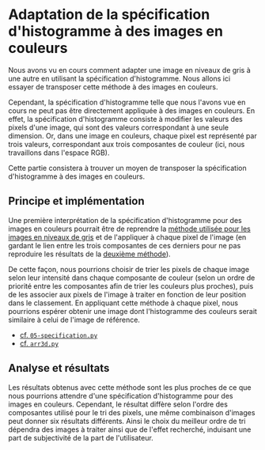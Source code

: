 # Adaptation de la spécification d'histogramme à des images en couleurs

Nous avons vu en cours comment adapter une image en niveaux de gris à une autre en utilisant la spécification d'histogramme. Nous allons ici essayer de transposer cette méthode à des images en couleurs.

Cependant, la spécification d'histogramme telle que nous l'avons vue en cours ne peut pas être directement appliquée à des images en couleurs. En effet, la spécification d'histogramme consiste à modifier les valeurs des pixels d'une image, qui sont des valeurs correspondant à une seule dimension. Or, dans une image en couleurs, chaque pixel est représenté par trois valeurs, correspondant aux trois composantes de couleur (ici, nous travaillons dans l'espace RGB).

Cette partie consistera à trouver un moyen de transposer la spécification d'histogramme à des images en couleurs.

## Principe et implémentation

Une première interprétation de la spécification d'histogramme pour des images en couleurs pourrait être de reprendre la [méthode utilisée pour les images en niveaux de gris](01-grayscale.md) et de l'appliquer à chaque pixel de l'image (en gardant le lien entre les trois composantes de ces derniers pour ne pas reproduire les résultats de la [deuxième méthode](02-colors.md)).

De cette façon, nous pourrions choisir  de trier les pixels de chaque image selon leur intensité dans chaque composante de couleur (selon un ordre de priorité entre les composantes afin de trier les couleurs plus proches), puis de les associer aux pixels de l'image à traiter en fonction de leur position dans le classement. En appliquant cette méthode à chaque pixel, nous pourrions espérer obtenir une image dont l'histogramme des couleurs serait similaire à celui de l'image de référence.

- [cf. `05-specification.py`](../src/05-specification.py)
- [cf. `arr3d.py`](../src/arr3d.py)

## Analyse et résultats

Les résultats obtenus avec cette méthode sont les plus proches de ce que nous pourrions attendre d'une spécification d'histogramme pour des images en couleurs. Cependant, le résultat diffère selon l'ordre des composantes utilisé pour le tri des pixels, une même combinaison d'images peut donner six résultats différents. Ainsi le choix du meilleur ordre de tri dépendra des images à traiter ainsi que de l'effet recherché, induisant une part de subjectivité de la part de l'utilisateur.
